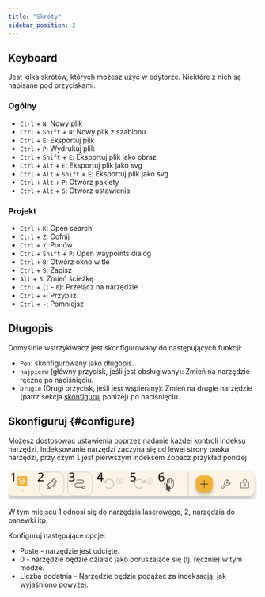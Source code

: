 ```yaml
---
title: "Skróty"
sidebar_position: 2
---
```



## Keyboard

Jest kilka skrótów, których możesz użyć w edytorze. Niektóre z nich są napisane pod przyciskami.

### Ogólny

* `Ctrl` + `N`: Nowy plik
* `Ctrl` + `Shift` + `N`: Nowy plik z szablonu
* `Ctrl` + `E`: Eksportuj plik
* `Ctrl` + `P`: Wydrukuj plik
* `Ctrl` + `Shift` + `E`: Eksportuj plik jako obraz
* `Ctrl` + `Alt` + `E`: Eksportuj plik jako svg
* `Ctrl` + `Alt` + `Shift` + `E`: Eksportuj plik jako svg
* `Ctrl` + `Alt` + `P`: Otwórz pakiety
* `Ctrl` + `Alt` + `S`: Otwórz ustawienia

### Projekt

* `Ctrl` + `K`: Open search
* `Ctrl` + `Z`: Cofnij
* `Ctrl` + `Y`: Ponów
* `Ctrl` + `Shift` + `P`: Open waypoints dialog
* `Ctrl` + `B`: Otwórz okno w tle
* `Ctrl` + `S`: Zapisz
* `Alt` + `S`: Zmień ścieżkę
* `Ctrl` + (`1` - `0`): Przełącz na narzędzie
* `Ctrl` + `+`: Przybliż
* `Ctrl` + `-`: Pomniejsz

## Długopis

Domyślnie wstrzykiwacz jest skonfigurowany do następujących funkcji:
* `Pen`: skonfigurowany jako długopis.
* `najpierw` (główny przycisk, jeśli jest obsługiwany): Zmień na narzędzie ręczne po naciśnięciu.
* `Drugie` (Drugi przycisk, jeśli jest wspierany): Zmień na drugie narzędzie (patrz sekcja [skonfiguruj](#configure) poniżej) po naciśnięciu.



## Skonfiguruj {#configure}

Możesz dostosować ustawienia poprzez nadanie każdej kontroli indeksu narzędzi. Indeksowanie narzędzi zaczyna się od lewej strony paska narzędzi, przy czym `1` jest pierwszym indeksem Zobacz przykład poniżej

![pasek narzędzi ponumerowany](toolbar_numbered.png)

W tym miejscu 1 odnosi się do narzędzia laserowego, 2, narzędzia do panewki itp.

Konfiguruj następujące opcje:

* Puste - narzędzie jest odcięte.
* 0 - narzędzie będzie działać jako poruszające się (tj. ręcznie) w tym modze.
* Liczba dodatnia - Narzędzie będzie podążać za indeksacją, jak wyjaśniono powyżej. 


